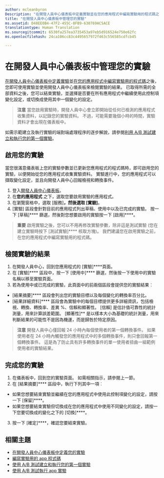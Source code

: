 ```yaml
---
author: mcleanbyron
Description: "在開發人員中心儀表板中定義實驗並在您的應用程式中編寫實驗用的程式碼之後，您即可使用實驗並使用開發人員中心儀表板來檢閱實驗的結果。"
title: "在開發人員中心儀表板中管理您的實驗"
ms.assetid: D48EE0B4-47F2-455C-8FB9-630769AC5ACE
translationtype: Human Translation
ms.sourcegitcommit: 6530fa257ea3735453a97eb5d916524e750e62fc
ms.openlocfilehash: 24ca106cc83c4495657972f463c556585cdfcb45

---
```


# 在開發人員中心儀表板中管理您的實驗

[在開發人員中心儀表板中定義實驗](define-your-experiment-in-the-dev-center-dashboard.md)並[在您的應用程式中編寫實驗用的程式碼](code-your-experiment-in-your-app.md)之後，您即可使用實驗並使用開發人員中心儀表板來檢閱實驗的結果。 已取得所需的全部資料之後，您可以結束實驗，並選擇是否要在所有應用程式中繼續使用此控制項變化設定，或切換成使用其中一個變化的設定。

> **注意** 當您啟用實驗時，開發人員中心會立即開始從任何已檢測的應用程式收集資料，以記錄您的實驗資料。 不過，可能需要幾個小時的時間，實驗資料才會出現在儀表板中。

如需示範建立及執行實驗的端對端處理程序的逐步解說，請參閱[利用 A/B 測試建立和執行您的第一個實驗](create-and-run-your-first-experiment-with-a-b-testing.md)。

## 啟用您的實驗

當您很滿意儀表板上您的實驗參數並已更新您應用程式的程式碼時，即可啟用您的實驗，以便開始從您的應用程式收集實驗資料。 實驗進行中，您的應用程式可以擷取變化設定，並且向開發人員中心回報檢視和轉換事件。

1. 登入[開發人員中心儀表板](https://dev.windows.com/overview)。
2. 在**您的應用程式** 之下，選取您要啟用實驗的應用程式。
3. 在瀏覽窗格中，選取 [服務]****，然後選取 [實驗]****。
4. \[實驗\] 區段會針對目前的應用程式列出草稿、使用中以及已完成的實驗。 按一下 [草稿]**** 篩選，然後對您想要啟用的實驗按一下 [啟用]****。

> **重要** 啟用實驗之後，您可以不用再修改實驗參數，除非這是測試實驗 (您在建立實驗時按下 [測試實驗]**** 核取方塊)。 我們建議您在啟用實驗之前，在您的應用程式中編寫實驗用的程式碼。


## 檢閱實驗的結果

1. 在開發人員中心，回到您應用程式的 [實驗]****頁面。
2. 在 [實驗]**** 區段中，按一下 [使用中]**** 篩選，然後按一下使用中的實驗名稱以移至實驗頁面。
3. 若為使用中或已完成的實驗，此頁面中的前兩個區段會提供您的實驗結果︰
  * [結果摘要]**** 區段會列出您的實驗目標以及每個變化的轉換率百分比。
  * [結果詳細資料]**** 區段會為實驗中的每個目標提供更多詳細資訊，包括檢視、轉換、轉換率、差異 %、信賴和顯著性。 \[信賴\] 是估計值可靠性的統計測量，用來計算誤差範圍。 [顯著性]** 是以樣本大小為基礎的統計測量，用來判斷結果的可能性不是因為機運，而是歸咎於特定原因。

  >**注意** 開發人員中心僅回報 24 小時內每個使用者的第一個轉換事件。 如果使用者在 24 小時內觸發您的應用程式中的多個轉換事件，則只會回報第一個轉換事件。 這是為了防止具有許多轉換事件的單一使用者扭曲一組範例使用者的實驗結果。


## 完成您的實驗

1. 在儀表板中，回到您的實驗頁面。 如需相關指示，請參閱上一節。
2. 在 [結果摘要]**** 區段中，執行下列其中一項︰
  * 如果您想要結束實驗並繼續在您的應用程式中使用此控制項變化的設定，請按一下 [保留]****。
  * 如果您想要結束實驗但切換成在您的應用程式中使用不同變化的設定，請按一下您要切換成的變化之下的 [切換]****。
3. 按一下 [確定]****，確認您要結束實驗。


## 相關主題

  * [在開發人員中心儀表板中定義您的實驗](define-your-experiment-in-the-dev-center-dashboard.md)
  * [編寫實驗用的 app 程式碼](code-your-experiment-in-your-app.md)
  * [使用 A/B 測試建立和執行您的第一個實驗](create-and-run-your-first-experiment-with-a-b-testing.md)
  * [使用 A/B 測試執行 app 實驗](run-app-experiments-with-a-b-testing.md)



<!--HONumber=Jun16_HO4-->


